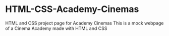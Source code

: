# HTML-CSS-Academy-Cinemas
HTML and CSS project page for Academy Cinemas
This is a mock webpage of a Cinema Academy made with HTML and CSS
